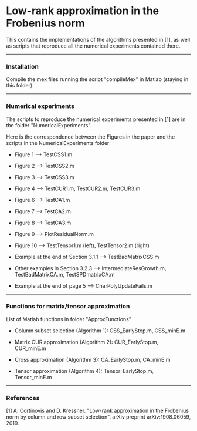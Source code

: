 # Low-rank approximation in the Frobenius norm

This contains the implementations of the algorithms presented in [1], as well as scripts that reproduce all the numerical experiments contained there.

----------------------------------------------------------------

### Installation

Compile the mex files running the script "compileMex" in Matlab (staying in this folder).

----------------------------------------------------------------

### Numerical experiments
The scripts to reproduce the numerical experiments presented in [1] are in the folder "NumericalExperiments". 

Here is the correspondence between the Figures in the paper and the scripts in the NumericalExperiments folder

- Figure 1 --> TestCSS1.m

- Figure 2 --> TestCSS2.m

- Figure 3 --> TestCSS3.m

- Figure 4 --> TestCUR1.m, TestCUR2.m, TestCUR3.m

- Figure 6 --> TestCA1.m

- Figure 7 --> TestCA2.m

- Figure 8 --> TestCA3.m

- Figure 9 --> PlotResidualNorm.m

- Figure 10 --> TestTensor1.m (left), TestTensor2.m (right)

- Example at the end of Section 3.1.1 --> TestBadMatrixCSS.m

- Other examples in Section 3.2.3 --> IntermediateResGrowth.m, TestBadMatrixCA.m, TestSPDmatrixCA.m

- Example at the end of page 5 --> CharPolyUpdateFails.m

----------------------------------------------------------------

### Functions for matrix/tensor approximation
List of Matlab functions in folder "ApproxFunctions"

- Column subset selection (Algorithm 1): CSS_EarlyStop.m, CSS_minE.m

- Matrix CUR approximation (Algorithm 2): CUR_EarlyStop.m, CUR_minE.m

- Cross approximation (Algorithm 3): CA_EarlyStop.m, CA_minE.m

- Tensor approximation (Algorithm 4): Tensor_EarlyStop.m, Tensor_minE.m

----------------------------------------------------------------
### References

[1] A. Cortinovis and D. Kressner. "Low-rank approximation in the Frobenius norm by column and row subset selection". arXiv preprint arXiv:1908.06059, 2019.
